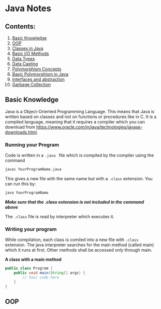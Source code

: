  
# Java Notes

## Contents:  
1. [Basic Knowledge](#basic-knowledge)
1. [OOP](#oop)  
3. [Classes in Java](#classes-in-java)  
4. [Basic I/O Methods](#basic-i/o-methods)  
5. [Data Types](#data-types)  
6. [Data Casting](#data-casting)  
7. [Polymorphism Concepts](#polymorphism-concepts)  
8. [Basic Polymorphism in Java](#basic-polymorphism-in-java)  
9. [Interfaces and abstraction](#interfaces-and-abstraction)
10. [Garbage Collection](#garbage-collection)

## Basic Knowledge
Java is a Object-Oriented Programming Language. This means that Java is written based on classes and not on functions or procedures like in C.
It is a compiled language, meaning that it requires a compiler which you can download from https://www.oracle.com/in/java/technologies/javase-downloads.html. 

### Running your Program
Code is written in a ```.java ``` file which is compiled by the compiler using the command 
```sh 
javac YourProgramName.java
```
This gives a new file with the same name but with a ```.class``` extension. You can run this by:
```sh 
java YourProgramName
```
_**Make sure that the .class extension is not included in the command above**_  

The ```.class``` file is read by interpreter which executes it.  

### Writing your program
While compilation, each class is comiled into a new file with ```.class``` extension. The java interpreter searches for the main method (called main) which it runs at first. Other methods shall be accessed only through main.

**A class with a main method**  
```java 
public class Program {
	public void main(String[] args) {
		// Your code here
	}
}
```
## OOP
